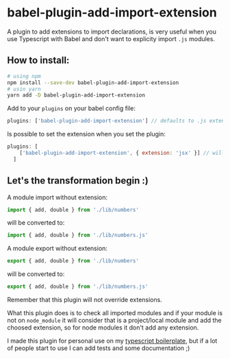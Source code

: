 # babel-plugin-add-import-extension
A plugin to add extensions to import declarations, is very useful when you use Typescript with Babel and don't want to explicity import `.js` modules.

## How to install:

```sh
# using npm
npm install --save-dev babel-plugin-add-import-extension
# usin yarn
yarn add -D babel-plugin-add-import-extension
```

Add to your `plugins` on your babel config file:
```js
plugins: ['babel-plugin-add-import-extension'] // defaults to .js extension
```
Is possible to set the extension when you set the plugin:
```js
plugins: [
    ['babel-plugin-add-import-extension', { extension: 'jsx' }] // will add jsx extension
  ]
```
## Let's the transformation begin :)

A module import without extension:
```js
import { add, double } from './lib/numbers'
```
will be converted to:
```js
import { add, double } from './lib/numbers.js'
```

A module export without extension:
```js
export { add, double } from './lib/numbers'
```
will be converted to:
```js
export { add, double } from './lib/numbers.js'
```

Remember that this plugin will not override extensions.

What this plugin does is to check all imported modules and if your module is not on `node_module` it will consider that is a project/local module and add the choosed extension, so for node modules it don't add any extension.

I made this plugin for personal use on my [typescript boilerplate](https://github.com/karlprieb/typescript-web-starter), but if a lot of people start to use I can add tests and some documentation ;)